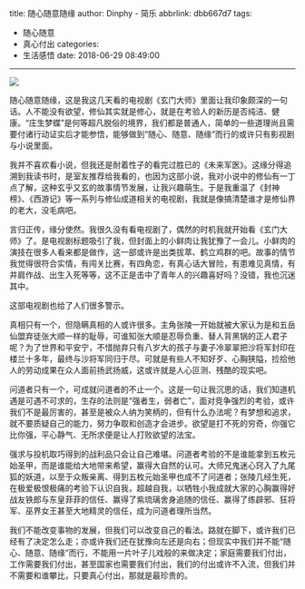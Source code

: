 title: 随心随意随缘
author: Dinphy - 简乐
abbrlink: dbb667d7
tags:
  - 随心随意
  - 真心付出
categories:
  - 生活感悟
date: 2018-06-29 08:49:00
---
![](https://ss0.bdstatic.com/70cFvHSh_Q1YnxGkpoWK1HF6hhy/it/u=4214983255,1348771725&fm=27&gp=0.jpg)

随心随意随缘，这是我这几天看的电视剧《玄门大师》里面让我印象颇深的一句话。人不能没有欲望，修仙其实就是修心，就是在考验人的新历是否纯洁、健康。“庄生梦蝶”是何等超凡脱俗的境界，我们都是普通人，简单的一些道理尚且需要付诸行动证实后才能参悟，能够做到“随心、随意、随缘”而行的或许只有影视剧与小说里面。

我并不喜欢看小说，但我还是耐着性子的看完过胜已的《未来军医》。这缘分得追溯到我读书时，是室友推荐给我看的，也因为这部小说，我对小说中的修仙有一丁点了解，这种玄乎又玄的故事情节发展，让我兴趣萌生。于是我重温了《封神榜》、《西游记》等一系列与修仙成道相关的电视剧，我就是像搞清楚谁才是修仙界的老大，没毛病吧。

言归正传，缘分使然。我很久没有看电视剧了，偶然的时机我就开始看《玄门大师》了。是电视剧标题吸引了我，但封面上的小鲜肉让我犹豫了一会儿。小鲜肉的演技在很多人看来都是做作，这一部或许是出类拔萃、鹤立鸡群的吧。故事的情节我觉得很符合实情，有闯关比赛，有四角恋，有真心话大冒险，有患难见真情，有并肩作战、出生入死等等，这不正是击中了青年人的兴趣喜好吗？没错，我也沉迷其中。

这部电视剧也给了人们很多警示。

真相只有一个，但隐瞒真相的人或许很多。主角张陵一开始就被大家认为是和五岳仙盟弃徒张大顺一样的耻辱，可谁知张大顺是忍辱负重、替人背黑锅的正人君子呢？为了世界和平安宁，不惜抛弃只有八岁大的孩子与妻子冷翠翠把沙将军封印在楼兰十多年，最终与沙将军同归于尽。可就是有些人不知好歹、心胸狭隘，捡拾他人的劳动成果在众人面前扬武扬威，这或许就是人心叵测、残酷的现实吧。

问道者只有一个，可成就问道者的不止一个。这是一句让我沉思的话，我们知道机遇是可遇不可求的，生存的法则是“强者生，弱者亡”，面对竞争强烈的考验，或许我们不是最厉害的，甚至是被众人纳为笑柄的，但有什么办法呢？有梦想和追求，就不要质疑自己的能力，努力争取和创造才会进步。欲望是打不死的穷奇，你强它比你强，平心静气、无所求便是让人打败欲望的法宝。

强求与投机取巧得到的战利品只会让自己难堪。问道者考验的不是谁能拿到五枚元始圣甲，而是谁能给大地带来希望，赢得大自然的认可。大师兄鬼迷心窍入了九尾狐的妖道，以至于众叛亲离、得到五枚元始圣甲也成不了问道者；张陵几经生死，在极爱极恨极痛的考验下认识自我，超越自我，以牺牲小我成就大家的心胸赢得好战友铁郎与东皇菲菲的信任、赢得了紫琉璃舍身追随的信任、赢得了练辟邪、狂将军、巫界女王甚至大地精灵的信任，成为问道者理所当然。

我们不能改变事物的发展，但我们可以改变自己的看法。路就在脚下，或许我们已经有了决定怎么走；亦或许我们还在犹豫向左还是向右；但现实中我们并不能“随心、随意、随缘”而行，不能用一片叶子儿戏般的来做决定；家庭需要我们付出，工作需要我们付出，甚至国家也需要我们付出，我们的付出或许不入流，但我们并不需要和谁攀比，只要真心付出，那就是最珍贵的。